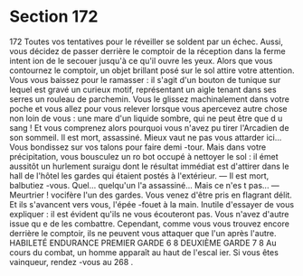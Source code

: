 # Section 172

172
Toutes vos tentatives pour le réveiller se soldent par un échec.
Aussi, vous décidez de passer derrière le comptoir de la réception
dans la ferme intent ion de le secouer jusqu'à ce qu'il ouvre les
yeux. Alors que vous contournez le comptoir, un objet brillant
posé sur le sol attire votre attention. Vous vous baissez pour le
ramasser : il s'agit d'un bouton de tunique sur lequel est gravé un
curieux motif,  représentant un aigle tenant dans ses serres un
rouleau de parchemin. Vous le glissez machinalement dans votre
poche et vous allez pour vous relever lorsque vous apercevez
autre chose non loin de vous : une mare d'un liquide sombre, qui
ne peut être que d u sang ! Et vous comprenez alors pourquoi
vous n'avez pu tirer l'Arcadien de son sommeil. Il est mort,
assassiné. Mieux vaut ne pas vous attarder ici... Vous bondissez
sur vos talons pour faire demi -tour. Mais dans votre
précipitation, vous bousculez un ro bot occupé à nettoyer le sol : il
émet aussitôt un hurlement suraigu dont le résultat immédiat est
d'attirer dans le hall de l'hôtel les gardes qui étaient postés à
l'extérieur.
— Il est mort, balbutiez -vous. Quel... quelqu'un l'a assassiné...
Mais ce n'es t pas...
— Meurtrier ! vocifère l'un des gardes. Vous venez d'être pris en
flagrant délit.
Et ils s'avancent vers vous, l'épée -fouet à la main. Inutile
d'essayer de vous expliquer : il est évident qu'ils ne vous
écouteront pas. Vous n'avez d'autre issue qu e de les combattre.
Cependant, comme vous vous trouvez encore derrière le
comptoir, ils ne peuvent vous attaquer que l'un après l'autre.
HABILETÉ ENDURANCE
PREMIER  GARDE    6   8
DEUXIÈME  GARDE   7   8
Au cours du combat, un homme apparaît au haut de l'escal ier. Si
vous êtes vainqueur, rendez -vous au 268 .